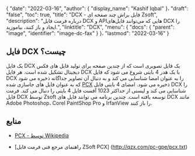 {
  "date": "2022-03-16",
  "author": {
    "display_name": "Kashif Iqbal"
}،
  "draft": "false",
  "toc": true,
  "title": "DCX - فایل براش چند صفحه ای Zsoft",
  "description": "درباره فرمت فایل DCX و APIهایی که می‌توانند فایل‌های DCX را ایجاد و باز کنند، بیاموزید.",
  "linktitle": "DCX",
  "menu": {
    "docs": {
      "parent": "image",
      "identifier": "image-dc-fax"
}
}،
  "lastmod": "2022-03-16"
}

## فایل DCX چیست؟

یک فایل DCX یک فایل تصویری است که از چندین صفحه برای تولید فایل های فکس دیجیتال تشکیل شده است. هر فایل DCX با یک هدر 4 بایتی شروع می شود که فایل DCX را به عنوان امضا شناسایی می کند و به دنبال آن تصاویر جداگانه ذخیره می شود که به عنوان فایل های جاسازی شده [PCX](/image/pcx/) ذخیره می شود. امضای 4 بایتی فایل DCX را شناسایی می کند و لیستی از حداکثر 1023 آفست فایل 4 بایتی را دنبال می کند. فرمت فایل DCX توسط Zsoft توسعه یافته است. چندین برنامه می توانند فایل های DCX مانند Adobe Photoshop، Corel PaintShop Pro و IrfanView را باز کنند.

## منابع

* [PCX - توسط Wikipedia](https://en.wikipedia.org/wiki/PCX)

* [راهنمای مرجع فنی فرمت فایل ZSoft PCX] (http://qzx.com/pc-gpe/pcx.txt)


